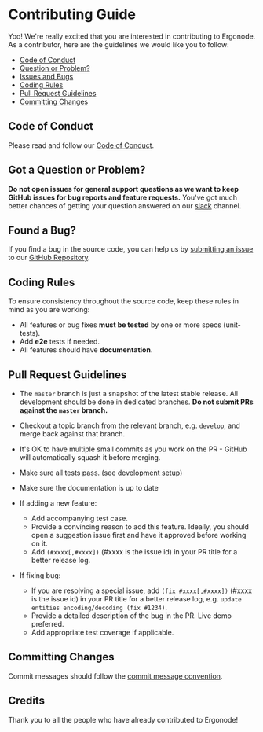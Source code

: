 # Contributing Guide

Yoo! We're really excited that you are interested in contributing to Ergonode.
As a contributor, here are the guidelines we would like you to follow:

* [Code of Conduct](#coc)
* [Question or Problem?](#question)
* [Issues and Bugs](#issue)
* [Coding Rules](#rules)
* [Pull Request Guidelines](#submit-pr)
* [Committing Changes](#cc)

## <a name="coc"></a> Code of Conduct
Please read and follow our [Code of Conduct][coc].


## <a name="question"></a> Got a Question or Problem?

**Do not open issues for general support questions as we want to keep GitHub issues for bug reports and feature requests.**
You've got much better chances of getting your question answered on our [slack][slack] channel.


## <a name="issue"></a> Found a Bug?

If you find a bug in the source code, you can help us by [submitting an issue](#submit-issue) to our [GitHub Repository][github].

## <a name="rules"></a> Coding Rules

To ensure consistency throughout the source code, keep these rules in mind as you are working:

* All features or bug fixes **must be tested** by one or more specs (unit-tests).
* Add **e2e** tests if needed.
* All features should have **documentation**.


## <a name="submit-pr"></a> Pull Request Guidelines

- The `master` branch is just a snapshot of the latest stable release. All development should be done in dedicated branches. **Do not submit PRs against the `master` branch.**

- Checkout a topic branch from the relevant branch, e.g. `develop`, and merge back against that branch.

- It's OK to have multiple small commits as you work on the PR - GitHub will automatically squash it before merging.

- Make sure all tests pass. (see [development setup](#development))

- Make sure the documentation is up to date

- If adding a new feature:
  - Add accompanying test case.
  - Provide a convincing reason to add this feature. Ideally, you should open a suggestion issue first and have it approved before working on it.
  - Add `(#xxxx[,#xxxx])` (#xxxx is the issue id) in your PR title for a better release log.

- If fixing bug:
  - If you are resolving a special issue, add `(fix #xxxx[,#xxxx])` (#xxxx is the issue id) in your PR title for a better release log, e.g. `update entities encoding/decoding (fix #1234)`.
  - Provide a detailed description of the bug in the PR. Live demo preferred.
  - Add appropriate test coverage if applicable.

## <a name="cc"></a>Committing Changes

Commit messages should follow the [commit message convention][cc].

## Credits

Thank you to all the people who have already contributed to Ergonode!

[coc]: https://github.com/ergonode/frontend/blob/develop/.github/CODE_OF_CONDUCT.md
[cc]: https://github.com/ergonode/frontend/blob/develop/.github/COMMIT_CONVENTION.md
[github]: https://github.com/ergonode/frontend
[submit-issue]: https://github.com/ergonode/frontend/issues
[slack]: https://ergonode.slack.com/join/shared_invite/enQtOTA2ODY0ODMxNTI0LThlZGE2YWE0YzY4NzU1ODk3NWRmNTJiMGI2NmM5ZTgxYTk0MWRhMjM1Y2M4MjdjZjAxY2FkOWE1M2FhZmJkMDY
